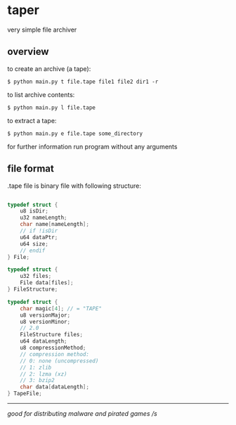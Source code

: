 
# taper
very simple file archiver

## overview
to create an archive (a tape):
```console
$ python main.py t file.tape file1 file2 dir1 -r
```

to list archive contents:
```console
$ python main.py l file.tape
```

to extract a tape:
```console
$ python main.py e file.tape some_directory
```

for further information run program without any arguments

## file format
.tape file is binary file with following structure:
```c

typedef struct {
	u8 isDir;
	u32 nameLength;
	char name[nameLength];
	// if !isDir
	u64 dataPtr;
	u64 size;
	// endif
} File;

typedef struct {
	u32 files;
	File data[files];
} FileStructure;

typedef struct {
	char magic[4]; // = "TAPE"
	u8 versionMajor;
	u8 versionMinor;
	// 2.0
    FileStructure files;
	u64 dataLength;
    u8 compressionMethod;
    // compression method:
    // 0: none (uncompressed)
    // 1: zlib
    // 2: lzma (xz)
    // 3: bzip2
	char data[dataLength];
} TapeFile;

```

---

_good for distributing malware and pirated games /s_

